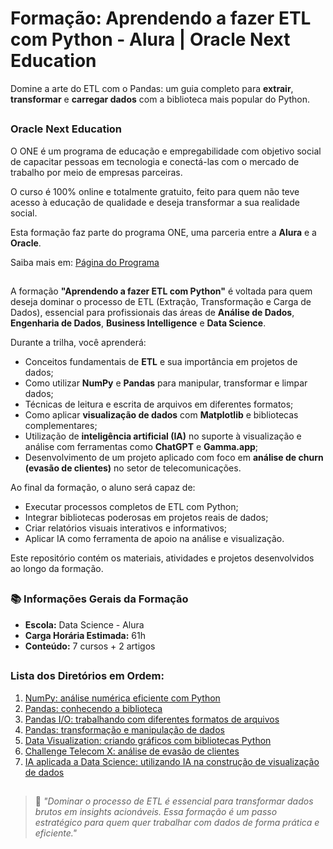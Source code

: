 # Formação: Aprendendo a fazer ETL com Python - Alura | Oracle Next Education

Domine a arte do ETL com o Pandas: um guia completo para **extrair**, **transformar** e **carregar dados** com a biblioteca mais popular do Python.

##

### Oracle Next Education

O ONE é um programa de educação e empregabilidade com objetivo social de capacitar pessoas em tecnologia e conectá-las com o mercado de trabalho por meio de empresas parceiras.

O curso é 100% online e totalmente gratuito, feito para quem não teve acesso à educação de qualidade e deseja transformar a sua realidade social.

Esta formação faz parte do programa ONE, uma parceria entre a **Alura** e a **Oracle**.

Saiba mais em: [Página do Programa](https://www.oracle.com/br/education/oracle-next-education/)

##

A formação **"Aprendendo a fazer ETL com Python"** é voltada para quem deseja dominar o processo de ETL (Extração, Transformação e Carga de Dados), essencial para profissionais das áreas de **Análise de Dados**, **Engenharia de Dados**, **Business Intelligence** e **Data Science**.

Durante a trilha, você aprenderá:

- Conceitos fundamentais de **ETL** e sua importância em projetos de dados;
- Como utilizar **NumPy** e **Pandas** para manipular, transformar e limpar dados;
- Técnicas de leitura e escrita de arquivos em diferentes formatos;
- Como aplicar **visualização de dados** com **Matplotlib** e bibliotecas complementares;
- Utilização de **inteligência artificial (IA)** no suporte à visualização e análise com ferramentas como **ChatGPT** e **Gamma.app**;
- Desenvolvimento de um projeto aplicado com foco em **análise de churn (evasão de clientes)** no setor de telecomunicações.

Ao final da formação, o aluno será capaz de:

- Executar processos completos de ETL com Python;
- Integrar bibliotecas poderosas em projetos reais de dados;
- Criar relatórios visuais interativos e informativos;
- Aplicar IA como ferramenta de apoio na análise e visualização.

Este repositório contém os materiais, atividades e projetos desenvolvidos ao longo da formação.

##

### 📚 Informações Gerais da Formação

- **Escola:** Data Science - Alura  
- **Carga Horária Estimada:** 61h  
- **Conteúdo:** 7 cursos + 2 artigos  

##

### **Lista dos Diretórios em Ordem:**  

1. [NumPy: análise numérica eficiente com Python](--)
2. [Pandas: conhecendo a biblioteca](--)
3. [Pandas I/O: trabalhando com diferentes formatos de arquivos](--)
4. [Pandas: transformação e manipulação de dados](--)
5. [Data Visualization: criando gráficos com bibliotecas Python](--)
6. [Challenge Telecom X: análise de evasão de clientes](--)
7. [IA aplicada a Data Science: utilizando IA na construção de visualização de dados](--)


##

> 📌 *"Dominar o processo de ETL é essencial para transformar dados brutos em insights acionáveis. Essa formação é um passo estratégico para quem quer trabalhar com dados de forma prática e eficiente."*
